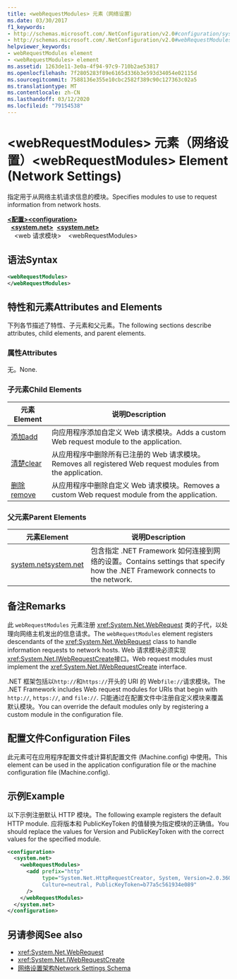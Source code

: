 ```yaml
---
title: <webRequestModules> 元素（网络设置）
ms.date: 03/30/2017
f1_keywords:
- http://schemas.microsoft.com/.NetConfiguration/v2.0#configuration/system.net/webRequestModules
- http://schemas.microsoft.com/.NetConfiguration/v2.0#webRequestModules
helpviewer_keywords:
- webRequestModules element
- <webRequestModules> element
ms.assetid: 1263de11-3e0a-4f94-97c9-710b2ae53817
ms.openlocfilehash: 7f2805283f89e6165d336b3e593d34054e02115d
ms.sourcegitcommit: 7588136e355e10cbc2582f389c90c127363c02a5
ms.translationtype: MT
ms.contentlocale: zh-CN
ms.lasthandoff: 03/12/2020
ms.locfileid: "79154538"
---
```

# <a name="webrequestmodules-element-network-settings"></a><span data-ttu-id="d979b-102">\<webRequestModules> 元素（网络设置）</span><span class="sxs-lookup"><span data-stu-id="d979b-102">\<webRequestModules> Element (Network Settings)</span></span>
<span data-ttu-id="d979b-103">指定用于从网络主机请求信息的模块。</span><span class="sxs-lookup"><span data-stu-id="d979b-103">Specifies modules to use to request information from network hosts.</span></span>  
  
[<span data-ttu-id="d979b-104">**\<配置>**</span><span class="sxs-lookup"><span data-stu-id="d979b-104">**\<configuration>**</span></span>](../configuration-element.md)  
<span data-ttu-id="d979b-105">&nbsp;&nbsp;[**\<system.net>**](system-net-element-network-settings.md)</span><span class="sxs-lookup"><span data-stu-id="d979b-105">&nbsp;&nbsp;[**\<system.net>**](system-net-element-network-settings.md)</span></span>  
<span data-ttu-id="d979b-106">&nbsp;&nbsp;&nbsp;&nbsp;\<web 请求模块></span><span class="sxs-lookup"><span data-stu-id="d979b-106">&nbsp;&nbsp;&nbsp;&nbsp;\<webRequestModules></span></span>  
  
## <a name="syntax"></a><span data-ttu-id="d979b-107">语法</span><span class="sxs-lookup"><span data-stu-id="d979b-107">Syntax</span></span>  
  
```xml  
<webRequestModules>
</webRequestModules>  
```  
  
## <a name="attributes-and-elements"></a><span data-ttu-id="d979b-108">特性和元素</span><span class="sxs-lookup"><span data-stu-id="d979b-108">Attributes and Elements</span></span>  
 <span data-ttu-id="d979b-109">下列各节描述了特性、子元素和父元素。</span><span class="sxs-lookup"><span data-stu-id="d979b-109">The following sections describe attributes, child elements, and parent elements.</span></span>  
  
### <a name="attributes"></a><span data-ttu-id="d979b-110">属性</span><span class="sxs-lookup"><span data-stu-id="d979b-110">Attributes</span></span>  
 <span data-ttu-id="d979b-111">无。</span><span class="sxs-lookup"><span data-stu-id="d979b-111">None.</span></span>  
  
### <a name="child-elements"></a><span data-ttu-id="d979b-112">子元素</span><span class="sxs-lookup"><span data-stu-id="d979b-112">Child Elements</span></span>  
  
|<span data-ttu-id="d979b-113">**元素**</span><span class="sxs-lookup"><span data-stu-id="d979b-113">**Element**</span></span>|<span data-ttu-id="d979b-114">**说明**</span><span class="sxs-lookup"><span data-stu-id="d979b-114">**Description**</span></span>|  
|-----------------|---------------------|  
|[<span data-ttu-id="d979b-115">添加</span><span class="sxs-lookup"><span data-stu-id="d979b-115">add</span></span>](add-element-for-webrequestmodules-network-settings.md)|<span data-ttu-id="d979b-116">向应用程序添加自定义 Web 请求模块。</span><span class="sxs-lookup"><span data-stu-id="d979b-116">Adds a custom Web request module to the application.</span></span>|  
|[<span data-ttu-id="d979b-117">清楚</span><span class="sxs-lookup"><span data-stu-id="d979b-117">clear</span></span>](clear-element-for-webrequestmodules-network-settings.md)|<span data-ttu-id="d979b-118">从应用程序中删除所有已注册的 Web 请求模块。</span><span class="sxs-lookup"><span data-stu-id="d979b-118">Removes all registered Web request modules from the application.</span></span>|  
|[<span data-ttu-id="d979b-119">删除</span><span class="sxs-lookup"><span data-stu-id="d979b-119">remove</span></span>](remove-element-for-webrequestmodules-network-settings.md)|<span data-ttu-id="d979b-120">从应用程序中删除自定义 Web 请求模块。</span><span class="sxs-lookup"><span data-stu-id="d979b-120">Removes a custom Web request module from the application.</span></span>|  
  
### <a name="parent-elements"></a><span data-ttu-id="d979b-121">父元素</span><span class="sxs-lookup"><span data-stu-id="d979b-121">Parent Elements</span></span>  
  
|<span data-ttu-id="d979b-122">**元素**</span><span class="sxs-lookup"><span data-stu-id="d979b-122">**Element**</span></span>|<span data-ttu-id="d979b-123">**说明**</span><span class="sxs-lookup"><span data-stu-id="d979b-123">**Description**</span></span>|  
|-----------------|---------------------|  
|[<span data-ttu-id="d979b-124">system.net</span><span class="sxs-lookup"><span data-stu-id="d979b-124">system.net</span></span>](system-net-element-network-settings.md)|<span data-ttu-id="d979b-125">包含指定 .NET Framework 如何连接到网络的设置。</span><span class="sxs-lookup"><span data-stu-id="d979b-125">Contains settings that specify how the .NET Framework connects to the network.</span></span>|  
  
## <a name="remarks"></a><span data-ttu-id="d979b-126">备注</span><span class="sxs-lookup"><span data-stu-id="d979b-126">Remarks</span></span>  
 <span data-ttu-id="d979b-127">此 `webRequestModules` 元素注册 <xref:System.Net.WebRequest> 类的子代，以处理向网络主机发出的信息请求。</span><span class="sxs-lookup"><span data-stu-id="d979b-127">The `webRequestModules` element registers descendants of the <xref:System.Net.WebRequest> class to handle information requests to network hosts.</span></span> <span data-ttu-id="d979b-128">Web 请求模块必须实现<xref:System.Net.IWebRequestCreate>接口。</span><span class="sxs-lookup"><span data-stu-id="d979b-128">Web request modules must implement the <xref:System.Net.IWebRequestCreate> interface.</span></span>  
  
 <span data-ttu-id="d979b-129">.NET 框架包括以`http://`和`https://`开头的 URI 的 Web`file://`请求模块。</span><span class="sxs-lookup"><span data-stu-id="d979b-129">The .NET Framework includes Web request modules for URIs that begin with `http://`, `https://`, and `file://`.</span></span> <span data-ttu-id="d979b-130">只能通过在配置文件中注册自定义模块来覆盖默认模块。</span><span class="sxs-lookup"><span data-stu-id="d979b-130">You can override the default modules only by registering a custom module in the configuration file.</span></span>  
  
## <a name="configuration-files"></a><span data-ttu-id="d979b-131">配置文件</span><span class="sxs-lookup"><span data-stu-id="d979b-131">Configuration Files</span></span>  
 <span data-ttu-id="d979b-132">此元素可在应用程序配置文件或计算机配置文件 (Machine.config) 中使用。</span><span class="sxs-lookup"><span data-stu-id="d979b-132">This element can be used in the application configuration file or the machine configuration file (Machine.config).</span></span>  
  
## <a name="example"></a><span data-ttu-id="d979b-133">示例</span><span class="sxs-lookup"><span data-stu-id="d979b-133">Example</span></span>  
 <span data-ttu-id="d979b-134">以下示例注册默认 HTTP 模块。</span><span class="sxs-lookup"><span data-stu-id="d979b-134">The following example registers the default HTTP module.</span></span> <span data-ttu-id="d979b-135">应将版本和 PublicKeyToken 的值替换为指定模块的正确值。</span><span class="sxs-lookup"><span data-stu-id="d979b-135">You should replace the values for Version and PublicKeyToken with the correct values for the specified module.</span></span>  
  
```xml  
<configuration>  
  <system.net>  
    <webRequestModules>  
      <add prefix="http"  
           type="System.Net.HttpRequestCreator, System, Version=2.0.3600.0,  
           Culture=neutral, PublicKeyToken=b77a5c561934e089"  
      />  
    </webRequestModules>  
  </system.net>  
</configuration>  
```  
  
## <a name="see-also"></a><span data-ttu-id="d979b-136">另请参阅</span><span class="sxs-lookup"><span data-stu-id="d979b-136">See also</span></span>

- <xref:System.Net.WebRequest>
- <xref:System.Net.IWebRequestCreate>
- [<span data-ttu-id="d979b-137">网络设置架构</span><span class="sxs-lookup"><span data-stu-id="d979b-137">Network Settings Schema</span></span>](index.md)
